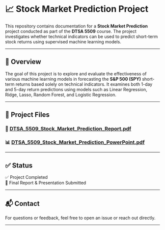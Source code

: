 # 📈 Stock Market Prediction Project

This repository contains documentation for a **Stock Market Prediction** project conducted as part of the **DTSA 5509** course. The project investigates whether technical indicators can be used to predict short-term stock returns using supervised machine learning models.

---

## 📝 Overview

The goal of this project is to explore and evaluate the effectiveness of various machine learning models in forecasting the **S&P 500 (SPY)** short-term returns based solely on technical indicators. It examines both 1-day and 5-day return predictions using models such as Linear Regression, Ridge, Lasso, Random Forest, and Logistic Regression.

---

## 📂 Project Files
### 📄 [DTSA_5509_Stock_Market_Prediction_Report.pdf](./DTSA_5509_Stock_Market_Prediction_Report.pdf)
### 📊 [DTSA_5509_Stock_Market_Prediction_PowerPoint.pdf](./DTSA_5509_Stock_Market_Prediction_PowerPoint.pdf)

---

## ✅ Status

✅ Project Completed  
📌 Final Report & Presentation Submitted

---

## 📬 Contact

For questions or feedback, feel free to open an issue or reach out directly.

---

